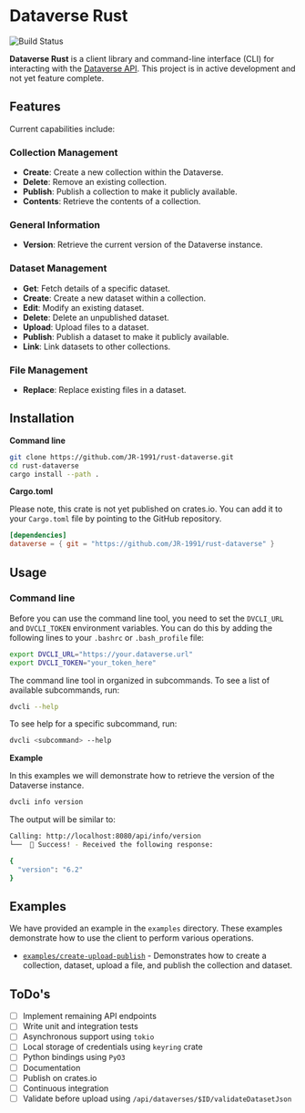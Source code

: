 # Dataverse Rust

![Build Status](https://github.com/JR-1991/rust-dataverse/actions/workflows/tests.yml/badge.svg)

**Dataverse Rust** is a client library and command-line interface (CLI) for interacting with the [Dataverse API](https://guides.dataverse.org/en/latest/api/). This project is in active development and not yet feature complete.

## Features

Current capabilities include:

### Collection Management
- **Create**: Create a new collection within the Dataverse.
- **Delete**: Remove an existing collection.
- **Publish**: Publish a collection to make it publicly available.
- **Contents**: Retrieve the contents of a collection.

### General Information
- **Version**: Retrieve the current version of the Dataverse instance.

### Dataset Management
- **Get**: Fetch details of a specific dataset.
- **Create**: Create a new dataset within a collection.
- **Edit**: Modify an existing dataset.
- **Delete**: Delete an unpublished dataset.
- **Upload**: Upload files to a dataset.
- **Publish**: Publish a dataset to make it publicly available.
- **Link**: Link datasets to other collections.

### File Management
- **Replace**: Replace existing files in a dataset.

## Installation

**Command line**

```bash
git clone https://github.com/JR-1991/rust-dataverse.git
cd rust-dataverse
cargo install --path .
```

**Cargo.toml**

Please note, this crate is not yet published on crates.io. You can add it to your `Cargo.toml` file by pointing to the GitHub repository.

```toml
[dependencies]
dataverse = { git = "https://github.com/JR-1991/rust-dataverse" }
```

## Usage

### Command line

Before you can use the command line tool, you need to set the `DVCLI_URL` and `DVCLI_TOKEN` environment variables. You can do this by adding the following lines to your `.bashrc` or `.bash_profile` file:

```bash
export DVCLI_URL="https://your.dataverse.url"
export DVCLI_TOKEN="your_token_here"
```

The command line tool in organized in subcommands. To see a list of available subcommands, run:

```bash
dvcli --help
```

To see help for a specific subcommand, run:

```bash
dvcli <subcommand> --help
```

**Example**

In this examples we will demonstrate how to retrieve the version of the Dataverse instance.

```bash
dvcli info version
```

The output will be similar to:

```bash
Calling: http://localhost:8080/api/info/version
└──  🎉 Success! - Received the following response:

{
  "version": "6.2"
}
```

## Examples

We have provided an example in the `examples` directory. These examples demonstrate how to use the client to perform various operations.

* [`examples/create-upload-publish`](examples/create-upload-publish) - Demonstrates how to create a collection, dataset, upload a file, and publish the collection and dataset.

## ToDo's

- [ ] Implement remaining API endpoints
- [ ] Write unit and integration tests
- [ ] Asynchronous support using `tokio`
- [ ] Local storage of credentials using `keyring` crate
- [ ] Python bindings using `PyO3`
- [ ] Documentation
- [ ] Publish on crates.io
- [ ] Continuous integration
- [ ] Validate before upload using `/api/dataverses/$ID/validateDatasetJson`
